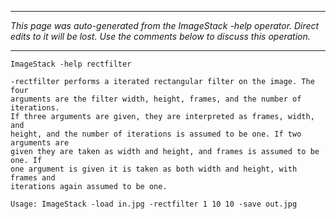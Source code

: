 
---

_This page was auto-generated from the ImageStack -help operator. Direct edits to it will be lost. Use the comments below to discuss this operation._

---

```
ImageStack -help rectfilter

-rectfilter performs a iterated rectangular filter on the image. The four
arguments are the filter width, height, frames, and the number of iterations.
If three arguments are given, they are interpreted as frames, width, and
height, and the number of iterations is assumed to be one. If two arguments are
given they are taken as width and height, and frames is assumed to be one. If
one argument is given it is taken as both width and height, with frames and
iterations again assumed to be one.

Usage: ImageStack -load in.jpg -rectfilter 1 10 10 -save out.jpg

```